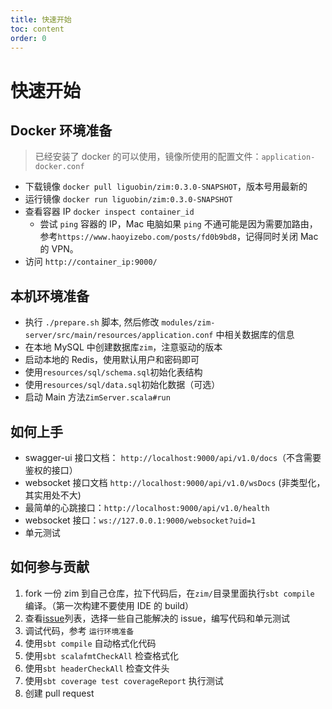 ```yaml
---
title: 快速开始
toc: content
order: 0
---
```


# 快速开始

## Docker 环境准备

> 已经安装了 docker 的可以使用，镜像所使用的配置文件：`application-docker.conf`

- 下载镜像 `docker pull liguobin/zim:0.3.0-SNAPSHOT`，版本号用最新的
- 运行镜像 `docker run liguobin/zim:0.3.0-SNAPSHOT`
- 查看容器 IP `docker inspect container_id`
  - 尝试 `ping` 容器的 IP，Mac 电脑如果 `ping` 不通可能是因为需要加路由，参考`https://www.haoyizebo.com/posts/fd0b9bd8`，记得同时关闭 Mac 的 VPN。
- 访问 `http://container_ip:9000/`

## 本机环境准备

- 执行 `./prepare.sh` 脚本, 然后修改 `modules/zim-server/src/main/resources/application.conf` 中相关数据库的信息
- 在本地 MySQL 中创建数据库`zim`，注意驱动的版本
- 启动本地的 Redis，使用默认用户和密码即可
- 使用`resources/sql/schema.sql`初始化表结构
- 使用`resources/sql/data.sql`初始化数据（可选）
- 启动 Main 方法`ZimServer.scala#run`

## 如何上手

- swagger-ui 接口文档： `http://localhost:9000/api/v1.0/docs`（不含需要鉴权的接口）
- websocket 接口文档 `http://localhost:9000/api/v1.0/wsDocs` (非类型化，其实用处不大)
- 最简单的心跳接口：`http://localhost:9000/api/v1.0/health`
- websocket 接口：`ws://127.0.0.1:9000/websocket?uid=1`
- 单元测试

## 如何参与贡献

1. fork 一份 zim 到自己仓库，拉下代码后，在`zim/`目录里面执行`sbt compile` 编译。（第一次构建不要使用 IDE 的 build）
2. 查看[issue](https://github.com/bitlap/zim/issues)列表，选择一些自己能解决的 issue，编写代码和单元测试
3. 调试代码，参考 `运行环境准备`
4. 使用`sbt compile` 自动格式化代码
5. 使用`sbt scalafmtCheckAll` 检查格式化
6. 使用`sbt headerCheckAll` 检查文件头
7. 使用`sbt coverage test coverageReport` 执行测试
8. 创建 pull request
